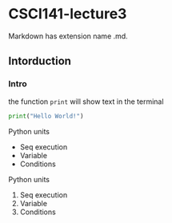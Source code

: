 # CSCI141-lecture3

Markdown has extension name .md.

## Intorduction

### Intro

the function `print` will show text in the terminal

```python
print("Hello World!")
```

Python units
* Seq execution
* Variable
* Conditions

Python units
1. Seq execution
1. Variable
1. Conditions